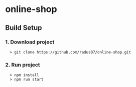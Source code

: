 # online-shop

## Build Setup

### 1. Download project
```
  > git clone https://github.com/radus07/online-shop.git
```
### 2. Run project
```
  > npm install
  > npm run start
```